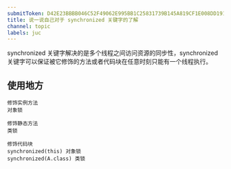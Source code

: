 ```yaml
---
submitToken: D42E23BBBB046C52F49062E995BB1C25831739B145A819CF1E008DD1915B7D15
title: 说一说自己对于 synchronized 关键字的了解
channel: topic
labels: juc
---
```



synchronized 关键字解决的是多个线程之间访问资源的同步性，synchronized关键字可以保证被它修饰的方法或者代码块在任意时刻只能有一个线程执行。

## 使用地方

```
修饰实例方法
对象锁
```
```
修饰静态方法
类锁
```
```
修饰代码块
synchronized(this) 对象锁
synchronized(A.class) 类锁
```